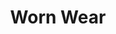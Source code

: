 ---
title: Worn Wear
featured: true
url: 'https://wornwear.patagonia.com/'
categories:
  - a1a4ac88-627d-4bc7-a5b5-d3dcdc10cc43
  - f92ca585-ad4d-43bc-9430-43c2fad14aa1
tags:
  - clothing
  - reuse
  - repair
  - second-hand
countries:
  - us
description: >-
  A set of tools to help our customers partner with Patagonia to take mutual
  responsibility to extend the life of the products Patagonia makes and
  customers purchase. You can buy second-hand repaired or re-crafted clothes, or
  trade in used Patagonia clothes for credit for new items.
image: null
blueprint: action

---